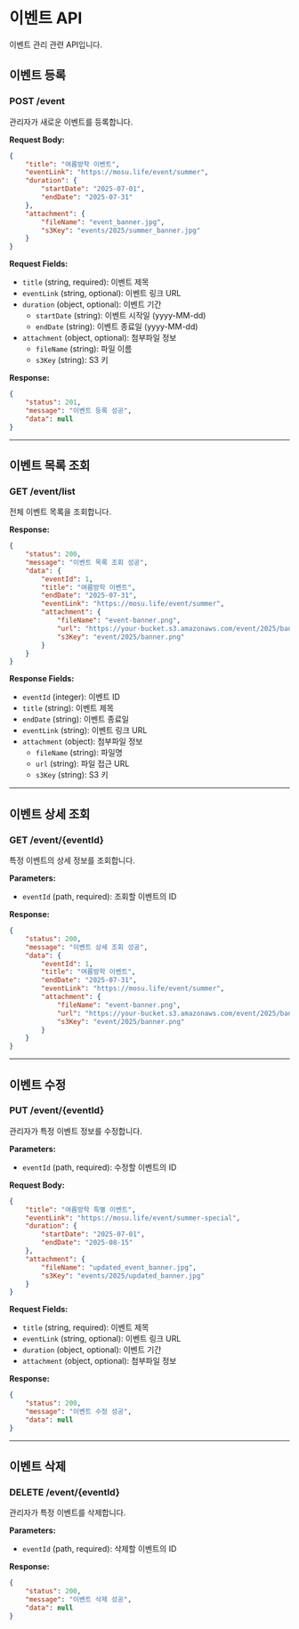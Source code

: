 # 이벤트 API

이벤트 관리 관련 API입니다.

## 이벤트 등록

### POST /event

관리자가 새로운 이벤트를 등록합니다.

**Request Body:**

```json
{
    "title": "여름방학 이벤트",
    "eventLink": "https://mosu.life/event/summer",
    "duration": {
        "startDate": "2025-07-01",
        "endDate": "2025-07-31"
    },
    "attachment": {
        "fileName": "event_banner.jpg",
        "s3Key": "events/2025/summer_banner.jpg"
    }
}
```

**Request Fields:**

-   `title` (string, required): 이벤트 제목
-   `eventLink` (string, optional): 이벤트 링크 URL
-   `duration` (object, optional): 이벤트 기간
    -   `startDate` (string): 이벤트 시작일 (yyyy-MM-dd)
    -   `endDate` (string): 이벤트 종료일 (yyyy-MM-dd)
-   `attachment` (object, optional): 첨부파일 정보
    -   `fileName` (string): 파일 이름
    -   `s3Key` (string): S3 키

**Response:**

```json
{
    "status": 201,
    "message": "이벤트 등록 성공",
    "data": null
}
```

---

## 이벤트 목록 조회

### GET /event/list

전체 이벤트 목록을 조회합니다.

**Response:**

```json
{
    "status": 200,
    "message": "이벤트 목록 조회 성공",
    "data": {
        "eventId": 1,
        "title": "여름방학 이벤트",
        "endDate": "2025-07-31",
        "eventLink": "https://mosu.life/event/summer",
        "attachment": {
            "fileName": "event-banner.png",
            "url": "https://your-bucket.s3.amazonaws.com/event/2025/banner.png",
            "s3Key": "event/2025/banner.png"
        }
    }
}
```

**Response Fields:**

-   `eventId` (integer): 이벤트 ID
-   `title` (string): 이벤트 제목
-   `endDate` (string): 이벤트 종료일
-   `eventLink` (string): 이벤트 링크 URL
-   `attachment` (object): 첨부파일 정보
    -   `fileName` (string): 파일명
    -   `url` (string): 파일 접근 URL
    -   `s3Key` (string): S3 키

---

## 이벤트 상세 조회

### GET /event/{eventId}

특정 이벤트의 상세 정보를 조회합니다.

**Parameters:**

-   `eventId` (path, required): 조회할 이벤트의 ID

**Response:**

```json
{
    "status": 200,
    "message": "이벤트 상세 조회 성공",
    "data": {
        "eventId": 1,
        "title": "여름방학 이벤트",
        "endDate": "2025-07-31",
        "eventLink": "https://mosu.life/event/summer",
        "attachment": {
            "fileName": "event-banner.png",
            "url": "https://your-bucket.s3.amazonaws.com/event/2025/banner.png",
            "s3Key": "event/2025/banner.png"
        }
    }
}
```

---

## 이벤트 수정

### PUT /event/{eventId}

관리자가 특정 이벤트 정보를 수정합니다.

**Parameters:**

-   `eventId` (path, required): 수정할 이벤트의 ID

**Request Body:**

```json
{
    "title": "여름방학 특별 이벤트",
    "eventLink": "https://mosu.life/event/summer-special",
    "duration": {
        "startDate": "2025-07-01",
        "endDate": "2025-08-15"
    },
    "attachment": {
        "fileName": "updated_event_banner.jpg",
        "s3Key": "events/2025/updated_banner.jpg"
    }
}
```

**Request Fields:**

-   `title` (string, required): 이벤트 제목
-   `eventLink` (string, optional): 이벤트 링크 URL
-   `duration` (object, optional): 이벤트 기간
-   `attachment` (object, optional): 첨부파일 정보

**Response:**

```json
{
    "status": 200,
    "message": "이벤트 수정 성공",
    "data": null
}
```

---

## 이벤트 삭제

### DELETE /event/{eventId}

관리자가 특정 이벤트를 삭제합니다.

**Parameters:**

-   `eventId` (path, required): 삭제할 이벤트의 ID

**Response:**

```json
{
    "status": 200,
    "message": "이벤트 삭제 성공",
    "data": null
}
```
